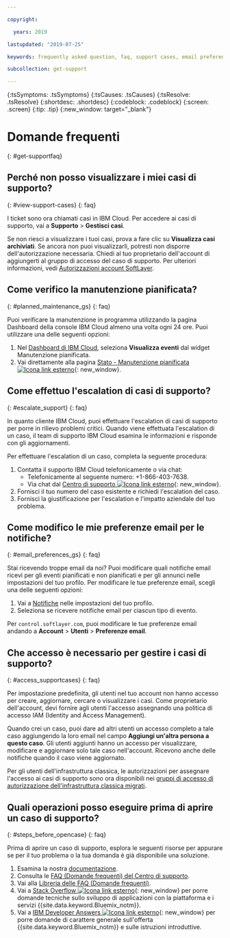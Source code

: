 ```yaml
---

copyright:

  years: 2019

lastupdated: "2019-07-25"

keywords: frequently asked question, faq, support cases, email preferences, access for cases, support faq 

subcollection: get-support 

---
```



{:tsSymptoms: .tsSymptoms}
{:tsCauses: .tsCauses}
{:tsResolve: .tsResolve}
{:shortdesc: .shortdesc}
{:codeblock: .codeblock}
{:screen: .screen}
{:tip: .tip}
{:new_window: target="_blank"}

# Domande frequenti
{: #get-supportfaq}

## Perché non posso visualizzare i miei casi di supporto?
{: #view-support-cases}
{: faq}

I ticket sono ora chiamati casi in IBM Cloud. Per accedere ai casi di supporto, vai a **Supporto** > **Gestisci casi**.

Se non riesci a visualizzare i tuoi casi, prova a fare clic su **Visualizza casi archiviati**. Se ancora non puoi visualizzarli, potresti non disporre dell'autorizzazione necessaria. Chiedi al tuo proprietario dell'account di aggiungerti al gruppo di accesso del caso di supporto. Per ulteriori informazioni, vedi [Autorizzazioni account SoftLayer](https://test.cloud.ibm.com/docs/iam?topic=iam-migrated_permissions).

## Come verifico la manutenzione pianificata?
{: #planned_maintenance_gs}
{: faq}

Puoi verificare la manutenzione in programma utilizzando la pagina Dashboard della console IBM Cloud almeno una volta ogni 24 ore. Puoi utilizzare una delle seguenti opzioni: 

1. Nel [Dashboard di IBM Cloud](https://cloud.ibm.com/), seleziona **Visualizza eventi** dal widget Manutenzione pianificata. 
2. Vai direttamente alla pagina [Stato - Manutenzione pianificata![Icona link esterno](../icons/launch-glyph.svg "Icona link esterno")](https://cloud.ibm.com/status?selected=maintenance){: new_window}.

## Come effettuo l'escalation di casi di supporto? 
{: #escalate_support}
{: faq}

In quanto cliente IBM Cloud, puoi effettuare l'escalation di casi di supporto per porre in rilievo problemi critici. Quando viene effettuata l'escalation di un caso, il team di supporto IBM Cloud esamina le informazioni e risponde con gli aggiornamenti. 

Per effettuare l'escalation di un caso, completa la seguente procedura: 
1. Contatta il supporto IBM Cloud telefonicamente o via chat:
    * Telefonicamente al seguente numero: +1-866-403-7638.
    * Via chat dal [Centro di supporto ![Icona link esterno](../icons/launch-glyph.svg "Icona link esterno")](https://{DomainName}/unifiedsupport/supportcenter){: new_window}.
2. Fornisci il tuo numero del caso esistente e richiedi l'escalation del caso. 
3. Fornisci la giustificazione per l'escalation e l'impatto aziendale del tuo problema. 

## Come modifico le mie preferenze email per le notifiche? 
{: #email_preferences_gs}
{: faq}

Stai ricevendo troppe email da noi? Puoi modificare quali notifiche email ricevi per gli eventi pianificati e non pianificati e per gli annunci nelle impostazioni del tuo profilo. Per modificare le tue preferenze email, scegli una delle seguenti opzioni: 

1. Vai a [Notifiche](https://cloud.ibm.com/user/notifications) nelle impostazioni del tuo profilo.
1. Seleziona se ricevere notifiche email per ciascun tipo di evento.

Per `control.softlayer.com`, puoi modificare le tue preferenze email andando a **Account** > **Utenti** > **Preferenze email**. 

## Che accesso è necessario per gestire i casi di supporto? 
{: #access_supportcases}
{: faq}

Per impostazione predefinita, gli utenti nel tuo account non hanno accesso per creare, aggiornare, cercare o visualizzare i casi. Come proprietario dell'account, devi fornire agli utenti l'accesso assegnando una politica di accesso IAM (Identity and Access Management). 

Quando crei un caso, puoi dare ad altri utenti un accesso completo a tale caso aggiungendo la loro email nel campo **Aggiungi un'altra persona a questo caso**. Gli utenti aggiunti hanno un accesso per visualizzare, modificare e aggiornare solo tale caso nell'account. Ricevono anche delle notifiche quando il caso viene aggiornato. 

Per gli utenti dell'infrastruttura classica, le autorizzazioni per assegnare l'accesso ai casi di supporto sono ora disponibili nei [gruppi di accesso di autorizzazione dell'infrastruttura classica migrati](/docs/iam?topic=iam-predefined).

## Quali operazioni posso eseguire prima di aprire un caso di supporto? 
{: #steps_before_opencase}
{: faq}

Prima di aprire un caso di supporto, esplora le seguenti risorse per appurare se per il tuo problema o la tua domanda è già disponibile una soluzione. 

1. Esamina la nostra [documentazione](https://cloud.ibm.com/docs). 
2. Consulta le [FAQ (Domande frequenti) del Centro di supporto](https://cloud.ibm.com/unifiedsupport/supportcenter). 
3. Vai alla [Libreria delle FAQ (Domande frequenti)](https://cloud.ibm.com/docs/faqs). 
4. Vai a [Stack Overflow ![Icona link esterno](../icons/launch-glyph.svg "Icona link esterno")](http://stackoverflow.com/questions/tagged/ibm-bluemix){: new_window} per porre domande tecniche sullo sviluppo di applicazioni con la piattaforma e i servizi {{site.data.keyword.Bluemix_notm}}.
5. Vai a [IBM Developer Answers ![Icona link esterno](../icons/launch-glyph.svg "Icona link esterno")](https://developer.ibm.com/answers/smart-spaces/12/bluemix.html){: new_window} per porre domande di carattere generale sull'offerta {{site.data.keyword.Bluemix_notm}} e sulle istruzioni introduttive.
